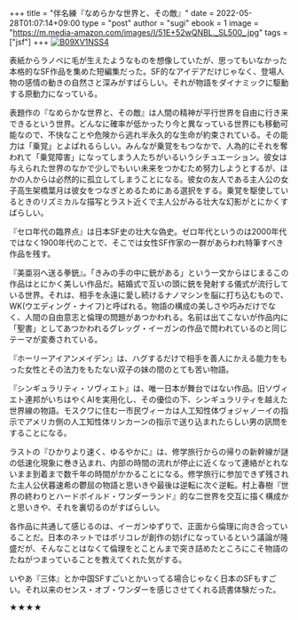 +++
title = "伴名練『なめらかな世界と、その敵』"
date = 2022-05-28T01:07:14+09:00
type = "post"
author = "sugi"
ebook = 1
image = "https://m.media-amazon.com/images/I/51E+52wQNBL._SL500_.jpg"
tags = ["jsf"]
+++
<a href="https://www.amazon.co.jp/dp/B09XV1NSS4/?tag=chezsugi-22" target="_blank" class="alignleft"><img src="https://m.media-amazon.com/images/I/51E+52wQNBL._SL500_.jpg" alt="B09XV1NSS4" border="0" /></a>

表紙からラノベに毛が生えたようなものを想像していたが、思ってもいなかった本格的なSF作品を集めた短編集だった。SF的なアイデアだけじゃなく、登場人物の感情の動きの自然さと深みがすばらしい。それが物語をダイナミックに駆動する原動力になっている。

表題作の『なめらかな世界と、その敵』は人間の精神が平行世界を自由に行き来できるという世界。どんなに確率が低かったり今と異なっている世界にも移動可能なので、不快なことや危険から逃れ半永久的な生命が約束されている。その能力は「乗覚」とよばれるらしい。みんなが乗覚をもつなかで、人為的にそれを奪われて「乗覚障害」になってしまう人たちがいるいうシチュエーション。彼女は与えられた世界のなかで少しでもいい未来をつかむため努力しようとするが、ほかの人からは必然的に孤立してしまうことになる。彼女の友人である主人公の女子高生架橋葉月は彼女をつなぎとめるためにある選択をする。乗覚を駆使しているときのリズミカルな描写とラスト近くで主人公がみる壮大な幻影がとにかくすばらしい。

『セロ年代の臨界点』は日本SF史の壮大な偽史。ゼロ年代というのは2000年代ではなく1900年代のことで、そこでは女性SF作家の一群があらわれ特筆すべき作品を残す。

『美亜羽へ送る拳銃』。「きみの手の中に銃がある」という一文からはじまるこの作品はとにかく美しい作品だ。結婚式で互いの頭に銃を発射する儀式が流行している世界。それは、相手を永遠に愛し続けるナノマシンを脳に打ち込むもので、WK(ウエディング・ナイフ)と呼ばれる。物語の構成の美しさや巧みだけでなく、人間の自由意志と倫理の問題があつかわれる。名前は出てこないが作品内に「聖書」としてあつかわれるグレッグ・イーガンの作品で問われているのと同じテーマが変奏されている。

『ホーリーアイアンメイデン』は、ハグするだけで相手を善人にかえる能力をもった女性とその法力をもたない双子の妹の間のとても苦い物語。

『シンギュラリティ・ソヴィエト』は、唯一日本が舞台ではない作品。旧ソヴィエト連邦がいちはやくAIを実用化し、その優位の下、シンギュラリティを越えた世界線の物語。モスクワに住む一市民ヴィーカは人工知性体ヴォジャノーイの指示でアメリカ側の人工知性体リンカーンの指示で送り込まれたらしい男の訊問をすることになる。

ラストの『ひかりより速く、ゆるやかに』は、修学旅行からの帰りの新幹線が謎の低速化現象に巻き込まれ、内部の時間の流れが停止に近くなって連絡がとれないまま到着まで数千年の時間がかかることになる。修学旅行に参加できず残された主人公伏暮速希の鬱屈の物語と思いきや最後は逆転に次ぐ逆転。村上春樹『世界の終わりとハードボイルド・ワンダーランド』的な二世界を交互に描く構成かと思いきや、それを裏切るのがすばらしい。

各作品に共通して感じるのは、イーガンゆずりで、正面から倫理に向き合っていることだ。日本のネットではポリコレが創作の妨げになっているという議論が隆盛だが、そんなことはなくて倫理をとことんまで突き詰めたところにこそ物語のたねがつまっていることを教えてくれた気がする。

いやあ『三体』とか中国SFすごいとかいってる場合じゃなく日本のSFもすごい。それ以来のセンス・オブ・ワンダーを感じさせてくれる読書体験だった。

★★★★